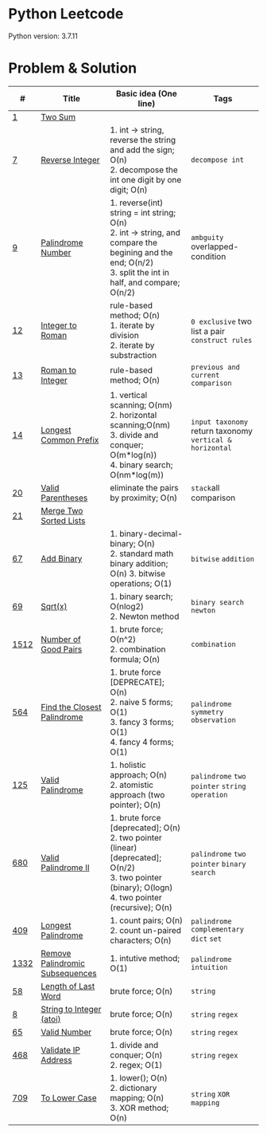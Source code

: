 # Python Leetcode

Python version: 3.7.11

# Problem & Solution

| # | Title | Basic idea (One line) | Tags |
|---| ----- | -------- | --------------------- |
| [1](https://leetcode.com/problems/two-sum/) | [Two Sum](https://github.com/lowspace/leetcode/blob/main/code/1.%20Two%20Sum.ipynb) | |  |
| [7](https://leetcode.com/problems/reverse-integer/) | [Reverse Integer](https://github.com/lowspace/leetcode/blob/main/code/7.%20Reverse%20Integer.ipynb) |1. int -> string, reverse the string and add the sign; O(n) <br> 2. decompose the int one digit by one digit; O(n)|`decompose int`  |
| [9](https://leetcode.com/problems/palindrome-number/) | [Palindrome Number](https://github.com/lowspace/leetcode/blob/main/code/9.%20Palindrome%20Number.ipynb) |1. reverse(int) string = int string; O(n) <br> 2. int -> string, and compare the begining and the end; O(n/2) <br> 3. split the int in half, and compare; O(n/2)|`ambguity` overlapped-condition|
| [12](https://leetcode.com/problems/integer-to-roman/) | [Integer to Roman](https://github.com/lowspace/leetcode/blob/main/code/12.%20Integer%20to%20Roman.ipynb) | rule-based method; O(n) <br> 1. iterate by division <br> 2. iterate by substraction |`0 exclusive` two list a pair `construct rules`|
| [13](https://leetcode.com/problems/roman-to-integer/) | [Roman to Integer](https://github.com/lowspace/leetcode/blob/main/code/13.%20Roman%20to%20Integer.ipynb) | rule-based method; O(n)|`previous and current comparison`|
| [14](https://leetcode.com/problems/longest-common-prefix/) | [Longest Common Prefix](https://github.com/lowspace/leetcode/blob/main/code/14.%20Longest%20Common%20Prefix.ipynb) | 1. vertical scanning; O(nm) <br> 2. horizontal scanning;O(nm) <br> 3. divide and conquer; O(m\*log(n)) <br> 4. binary search; O(nm\*log(m)) | `input taxonomy` return taxonomy `vertical & horizontal`|
| [20](https://leetcode.com/problems/valid-parentheses/) | [Valid Parentheses](https://github.com/lowspace/leetcode/blob/main/code/20.%20Valid%20Parentheses.ipynb) | eliminate the pairs by proximity; O(n) | `stack`all comparison | 
| [21](https://leetcode.com/problems/merge-two-sorted-lists/) | [Merge Two Sorted Lists](https://github.com/lowspace/leetcode/blob/main/code/21.%20Merge%20Two%20Sorted%20Lists.ipynb) | | |
| [67](https://leetcode.com/problems/add-binary/) | [Add Binary](https://github.com/lowspace/leetcode/blob/main/code/67.%20Add%20Binary.ipynb) | 1. binary-decimal-binary; O(n) <br> 2. standard math binary addition; O(n) 3. bitwise operations; O(1)|`bitwise` `addition` |
| [69](https://leetcode.com/problems/sqrtx/) | [Sqrt(x)](https://github.com/lowspace/leetcode/blob/main/code/69.%20Sqrt(x).ipynb) | 1. binary search; O(nlog2) <br> 2. Newton method|`binary search` `newton`|
| [1512](https://leetcode.com/problems/number-of-good-pairs/) | [Number of Good Pairs](https://github.com/lowspace/leetcode/blob/main/code/1512.%20Number%20of%20Good%20Pairs.ipynb) | 1. brute force; O(n^2) <br> 2. combination formula; O(n)|`combination`|
| [564](https://leetcode.com/problems/find-the-closest-palindrome/submissions/) | [Find the Closest Palindrome](https://github.com/lowspace/leetcode/blob/main/code/564.%20Find%20the%20Closest%20Palindrome) | 1. brute force [DEPRECATE]; O(n) <br> 2. naive 5 forms; O(1) <br> 3. fancy 3 forms; O(1) <br> 4. fancy 4 forms; O(1)|`palindrome` `symmetry` `observation`|
| [125](https://leetcode.com/problems/valid-palindrome) | [Valid Palindrome](https://github.com/lowspace/leetcode/blob/main/code/125.%20Valid%20Palindrome.ipynb) | 1. holistic approach; O(n) <br> 2. atomistic approach (two pointer); O(n) | `palindrome` `two pointer` `string operation` |
| [680](https://leetcode.com/problems/valid-palindrome-ii) | [Valid Palindrome II](https://github.com/lowspace/leetcode/blob/main/code/680.%20Valid%20Palindrome%20II.ipynb) | 1. brute force [deprecated]; O(n) <br> 2. two pointer (linear) <br> [deprecated]; O(n/2) <br> 3. two pointer (binary); O(logn) <br> 4. two pointer (recursive); O(n) | `palindrome` `two pointer` `binary search` |
| [409](https://leetcode.com/problems/longest-palindrome) | [Longest Palindrome](https://github.com/lowspace/leetcode/blob/main/code/409.%20Longest%20Palindrome.ipynb) | 1. count pairs; O(n) <br> 2. count un-paired characters; O(n) | `palindrome` `complementary` `dict` `set` |
| [1332](https://leetcode.com/problems/remove-palindromic-subsequences) | [Remove Palindromic Subsequences](https://github.com/lowspace/leetcode/blob/main/code/1332.%20Remove%20Palindromic%20Subsequences.ipynb) | 1. intutive method; O(1) | `palindrome` `intuition` |
| [58](https://leetcode.com/problems/length-of-last-word) | [Length of Last Word](https://github.com/lowspace/leetcode/blob/main/code/58.%20Length%20of%20Last%20Word.ipynb) | brute force; O(n) | `string` |
| [8](https://leetcode.com/problems/string-to-integer-(atoi)) | [String to Integer (atoi)](https://github.com/lowspace/leetcode/blob/main/code/8.%20String%20to%20Integer%20(atoi).ipynb) | brute force; O(n) | `string` `regex` |
| [65](https://leetcode.com/problems/valid-number) | [Valid Number](https://github.com/lowspace/leetcode/blob/main/code/65.%20Valid%20Number.ipynb) | brute force; O(n) | `string` `regex` |
| [468](https://leetcode.com/problems/validate-ip-address) | [Validate IP Address](https://github.com/lowspace/leetcode/blob/main/code/468.%20Validate%20IP%20Address.ipynb) | 1. divide and conquer; O(n) <br> 2. regex; O(1) | `string` `regex` |
| [709](https://leetcode.com/problems/to-lower-case) | [To Lower Case](https://github.com/lowspace/leetcode/blob/main/code/709.%20To%20Lower%20Case.ipynb) | 1. lower(); O(n) <br> 2. dictionary mapping; O(n) <br> 3. XOR method; O(n) | `string` `XOR` `mapping` |
